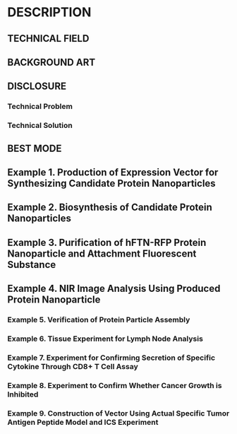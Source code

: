 # DESCRIPTION

## TECHNICAL FIELD

## BACKGROUND ART

## DISCLOSURE

### Technical Problem

### Technical Solution

## BEST MODE

## Example 1. Production of Expression Vector for Synthesizing Candidate Protein Nanoparticles

## Example 2. Biosynthesis of Candidate Protein Nanoparticles

## Example 3. Purification of hFTN-RFP Protein Nanoparticle and Attachment Fluorescent Substance

## Example 4. NIR Image Analysis Using Produced Protein Nanoparticle

### Example 5. Verification of Protein Particle Assembly

### Example 6. Tissue Experiment for Lymph Node Analysis

### Example 7. Experiment for Confirming Secretion of Specific Cytokine Through CD8+ T Cell Assay

### Example 8. Experiment to Confirm Whether Cancer Growth is Inhibited

### Example 9. Construction of Vector Using Actual Specific Tumor Antigen Peptide Model and ICS Experiment

